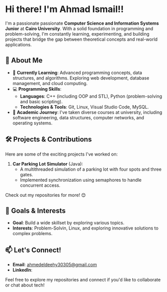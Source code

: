 # **Hi there! I'm Ahmad Ismail**!!

 I'm a passionate passionate **Computer Science and Information Systems Junior** at **Cairo University**. With a solid foundation in programming and problem-solving, I'm constantly learning, experimenting, and building projects that bridge the gap between theoretical concepts and real-world applications.

## 🚀 About Me  
- 🌱 **Currently Learning**: Advanced programming concepts, data structures, and algorithms. Exploring web development, database management, and cloud computing.  
- 💻 **Programming Skills**:  
  - **Languages**: C++ (including OOP and STL), Python (problem-solving and basic scripting).  
  - **Technologies & Tools**: Git, Linux, Visual Studio Code, MySQL.  
- 📘 **Academic Journey**: I've taken diverse courses at university, including software engineering, data structures, computer networks, and operating systems.  

## 🛠️ Projects & Contributions  
Here are some of the exciting projects I've worked on:  
1. **Car Parking Lot Simulator** (Java):  
   - A multithreaded simulation of a parking lot with four spots and three gates.  
   - Implemented synchronization using semaphores to handle concurrent access.  

Check out my repositories for more! 😊  

## 🌟 Goals & Interests  
- **Goal**: Build a wide skillset by exploring various topics.  
- **Interests**: Problem-Solvin, Linux, and exploring innovative solutions to complex problems.  

## 📫 Let's Connect!  
- **Email**: ahmedeldeehy30305@gmail.com
- **LinkedIn**:

Feel free to explore my repositories and connect if you'd like to collaborate or chat about tech!  
